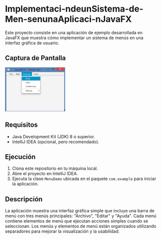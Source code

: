 # Implementaci-ndeunSistema-de-Men-senunaAplicaci-nJavaFX
Este proyecto consiste en una aplicación de ejemplo desarrollada en JavaFX que muestra cómo implementar un sistema de menús en una interfaz gráfica de usuario.
## Captura de Pantalla
![Captura de pantalla]( https://github.com/BryanR69/Implementaci-ndeunSistema-de-Men-senunaAplicaci-nJavaFX/blob/main/Captura%20de%20pantalla%202024-06-10%20234502.png)
## Requisitos
- Java Development Kit (JDK) 8 o superior.
- IntelliJ IDEA (opcional, pero recomendado).
## Ejecución
1. Clona este repositorio en tu máquina local.
2. Abre el proyecto en IntelliJ IDEA.
3. Ejecuta la clase `MenuDemo` ubicada en el paquete `com.example` para iniciar la aplicación.
## Descripción
La aplicación muestra una interfaz gráfica simple que incluye una barra de menú con tres menús principales: "Archivo", "Editar" y "Ayuda". Cada menú contiene elementos de menú que ejecutan acciones simples cuando se seleccionan. Los menús y elementos de menú están organizados utilizando separadores para mejorar la visualización y la usabilidad.
